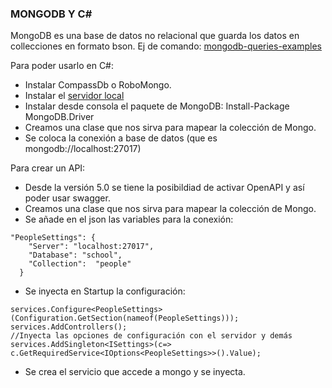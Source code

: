 ### MONGODB Y C#

MongoDB es una base de datos no relacional que guarda los datos en collecciones en formato bson. Ej de comando:
[mongodb-queries-examples](https://geekflare.com/es/mongodb-queries-examples/)

Para poder usarlo en C#:
- Instalar CompassDb o RoboMongo.
- Instalar el [servidor local](https://www.mongodb.com/try/download/community)
- Instalar desde consola el paquete de MongoDB:
Install-Package MongoDB.Driver
- Creamos una clase que nos sirva para mapear la colección de Mongo.
- Se coloca la conexión a base de datos (que es mongodb://localhost:27017)

Para crear un API:
- Desde la versión 5.0 se tiene la posibildiad de activar OpenAPI y así poder usar swagger.
- Creamos una clase que nos sirva para mapear la colección de Mongo.
- Se añade en el json las variables para la conexión:
```
"PeopleSettings": {
    "Server": "localhost:27017",
    "Database": "school",
    "Collection":  "people"
  }
```
- Se inyecta en Startup la configuración:
```
services.Configure<PeopleSettings>(Configuration.GetSection(nameof(PeopleSettings)));
services.AddControllers();
//Inyecta las opciones de configuración con el servidor y demás
services.AddSingleton<ISettings>(c=> c.GetRequiredService<IOptions<PeopleSettings>>().Value);
```
- Se crea el servicio que accede a mongo y se inyecta.
